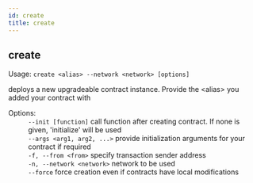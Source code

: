 ```yaml
---
id: create
title: create
---
```


<div class="cli-command"><h2 class="cli-title">create</h2><p class="cli-usage">Usage: <code>create &lt;alias&gt; --network &lt;network&gt; [options]</code></p><p>deploys a new upgradeable contract instance. Provide the &lt;alias&gt; you added your contract with<br/></p><dl><dt><span>Options:</span></dt><dd><div><code>--init [function]</code> call function after creating contract. If none is given, &#x27;initialize&#x27; will be used</div><div><code>--args &lt;arg1, arg2, ...&gt;</code> provide initialization arguments for your contract if required</div><div><code>-f, --from &lt;from&gt;</code> specify transaction sender address</div><div><code>-n, --network &lt;network&gt;</code> network to be used</div><div><code>--force</code> force creation even if contracts have local modifications</div></dd></dl></div>
